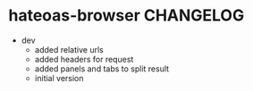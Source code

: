 hateoas-browser CHANGELOG
=========================

* dev
  - added relative urls
  - added headers for request
  - added panels and tabs to split result
  - initial version
